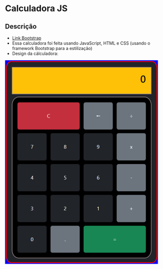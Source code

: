 # Calculadora JS

## Descrição

- [Link Bootstrap](https://getbootstrap.com/docs/4.0/components/buttons/)
- Essa calculadora foi feita usando JavaScript, HTML e CSS (usando o framework Bootstrap para a estilização)
- Design da cálculadora:

![Imagem da calculadora](img/calculadora-img.jpg)
